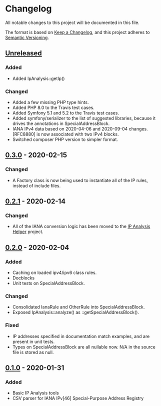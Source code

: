 # Changelog
All notable changes to this project will be documented in this file.

The format is based on [Keep a Changelog](https://keepachangelog.com/en/1.0.0/),
and this project adheres to [Semantic Versioning](https://semver.org/spec/v2.0.0.html).

## [Unreleased]
### Added
- Added IpAnalysis::getIp()

### Changed
- Added a few missing PHP type hints.
- Added PHP 8.0 to the Travis test cases.
- Added Symfony 5.1 and 5.2 to the Travis test cases.
- Added symfony/serializer to the list of suggested libraries, because it
  drives the annotations in SpecialAddressBlock.
- IANA IPv4 data based on 2020-04-06 and 2020-09-04 changes.  [RFC8880] is now
  associated with two IPv4 blocks.
- Switched composer PHP version to simpler format.

## [0.3.0] - 2020-02-15
### Changed
- A Factory class is now being used to instantiate all of the IP rules, instead
  of include files.

## [0.2.1] - 2020-02-14
### Changed
- All of the IANA conversion logic has been moved to the [IP Analysis Helper] project.

## [0.2.0] - 2020-02-04
### Added
- Caching on loaded ipv4/ipv6 class rules.
- Docblocks
- Unit tests on SpecialAddressBlock.

### Changed
- Consolidated IanaRule and OtherRule into SpecialAddressBlock.
- Exposed IpAnalysis::analyze() as ::getSpecialAddressBlock().

### Fixed
- IP addresses specified in documentation match examples, and are present in
  unit tests.
- Types on SpecialAddressBlock are all nullable now.  N/A in the source file is
  stored as null.

## [0.1.0] - 2020-01-31
### Added
- Basic IP Analysis tools
- CSV parser for IANA IPv[46] Special-Purpose Address Registry

[Unreleased]: https://github.com/dharple/ip-analysis/compare/v0.3.0...master
[0.3.0]: https://github.com/dharple/ip-analysis/compare/v0.2.1...v0.3.0
[0.2.1]: https://github.com/dharple/ip-analysis/compare/v0.2.0...v0.2.1
[0.2.0]: https://github.com/dharple/ip-analysis/compare/v0.1.0...v0.2.0
[0.1.0]: https://github.com/dharple/ip-analysis/releases/tag/v0.1.0

[IP Analysis Helper]: https://github.com/dharple/ip-analysis-helper
[RFC-cheshire-sudn-ipv4only-dot-arpa-17]: https://datatracker.ietf.org/doc/draft-cheshire-sudn-ipv4only-dot-arpa/
